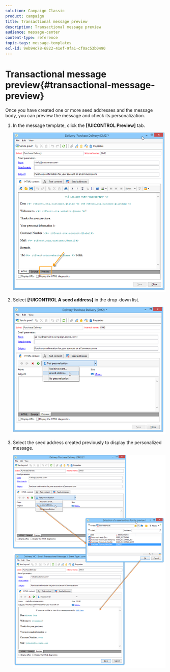 ```yaml
---
solution: Campaign Classic
product: campaign
title: Transactional message preview
description: Transactional message preview
audience: message-center
content-type: reference
topic-tags: message-templates
exl-id: 9eb94c78-6822-41ef-9fa1-cf0ac53b0490
---
```

# Transactional message preview{#transactional-message-preview}

Once you have created one or more seed addresses and the message body, you can preview the message and check its personalization.

1. In the message template, click the **[!UICONTROL Preview]** tab.

   ![](assets/messagecenter_preview_001.png)

1. Select **[!UICONTROL A seed address]** in the drop-down list.

   ![](assets/messagecenter_preview_002.png)

1. Select the seed address created previously to display the personalized message.

   ![](assets/messagecenter_create_seedaddr_009.png)
